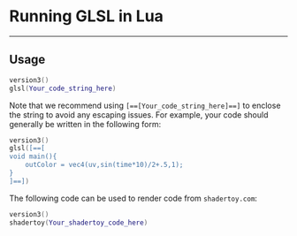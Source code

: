 # Running GLSL in Lua
---

## Usage

```lua:glsl.lua
version3()
glsl(Your_code_string_here)
```

Note that we recommend using `[==[Your_code_string_here]==]` to enclose the string to avoid any escaping issues. For example, your code should generally be written in the following form:

```lua:glsl2.lua
version3()
glsl([==[
void main(){
    outColor = vec4(uv,sin(time*10)/2+.5,1);
}
]==])
```

The following code can be used to render code from `shadertoy.com`:

```lua:shadertoy.lua
version3()
shadertoy(Your_shadertoy_code_here)
```
<br><br><br><br><br><br>